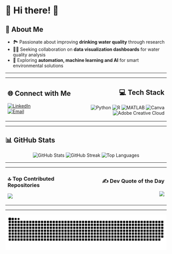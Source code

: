 # 🌊 Hi there! 👋  

## 💫 About Me  
- 🏞️ Passionate about improving **drinking water quality** through research  
- 👩‍🔬 Seeking collaboration on **data visualization dashboards** for water quality analysis  
- 🔬 Exploring **automation, machine learning and AI** for smart environmental solutions  

---

<table>
  <tr>
    <td align="left" width="50%">

## 🌐 Connect with Me  
[![LinkedIn](https://img.shields.io/badge/LinkedIn-%230077B5.svg?style=for-the-badge&logo=linkedin&logoColor=white)](https://www.linkedin.com/in/nluangphairin/)  
[![Email](https://img.shields.io/badge/Email-D14836?style=for-the-badge&logo=gmail&logoColor=white)](mailto:natchayal@usf.edu)  

</td>
    <td align="right" width="50%">

## 💻 Tech Stack  
![Python](https://img.shields.io/badge/Python-3670A0?style=for-the-badge&logo=python&logoColor=ffdd54)  ![R](https://img.shields.io/badge/R-%23276DC3.svg?style=for-the-badge&logo=r&logoColor=white)  ![MATLAB](https://img.shields.io/badge/MATLAB-%230076A8.svg?style=for-the-badge&logo=Mathworks&logoColor=white)  ![Canva](https://img.shields.io/badge/Canva-%2300C4CC.svg?style=for-the-badge&logo=Canva&logoColor=white) ![Adobe Creative Cloud](https://img.shields.io/badge/Adobe%20Creative%20Cloud-DA1F26.svg?style=for-the-badge&logo=Adobe%20Creative%20Cloud&logoColor=white)  

</td>
  </tr>
</table>

---

## 📊 GitHub Stats  
<div align="center">
  <img src="https://github-readme-stats.vercel.app/api?username=natchayal&theme=default&hide_border=false&include_all_commits=false&count_private=false" alt="GitHub Stats" width="48%" /> 
  <img src="https://nirzak-streak-stats.vercel.app/?user=natchayal&theme=default&hide_border=false" alt="GitHub Streak" width="48%" />
  <img src="https://github-readme-stats.vercel.app/api/top-langs/?username=natchayal&theme=default&hide_border=false&include_all_commits=false&count_private=false&layout=compact" alt="Top Languages" width="30%" />
</div>

---


<table>
  <tr>
    <td align="left" width="50%">

### 🔝 Top Contributed Repositories  
![](https://github-contributor-stats.vercel.app/api?username=natchayal&limit=5&theme=default&combine_all_yearly_contributions=true)

</td>
    <td align="right" width="50%">

### ✍️ Dev Quote of the Day  
![](https://quotes-github-readme.vercel.app/api?type=horizontal&theme=light)

</td>
  </tr>
</table>

---

<picture>
  <source media="(prefers-color-scheme: light)" srcset="https://raw.githubusercontent.com/natchayal/natchayal/output/github-snake.svg" />
  <img alt="github-snake" src="https://raw.githubusercontent.com/natchayal/natchayal/output/github-snake.svg" />
</picture>

<!-- Proudly created with GPRM ( https://gprm.itsvg.in ) -->
